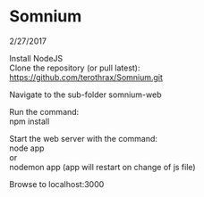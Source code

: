 # Somnium 
2/27/2017

Install NodeJS  
Clone the repository (or pull latest):  
https://github.com/terothrax/Somnium.git

Navigate to the sub-folder somnium-web

Run the command:  
    npm install

Start the web server with the command:  
    node app  
    or  
    nodemon app (app will restart on change of js file)


Browse to localhost:3000   
